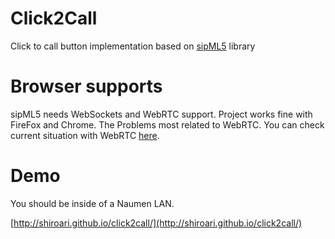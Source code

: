 # Click2Call
Click to call button implementation based on [sipML5](http://sipml5.org) library

# Browser supports
sipML5 needs WebSockets and WebRTC support. Project works fine with FireFox and Chrome. The Problems most related to WebRTC. You can check current situation with WebRTC [here](http://caniuse.com/#search=webrtc).

# Demo

You should be inside of a Naumen LAN.

[http://shiroari.github.io/click2call/](http://shiroari.github.io/click2call/)

